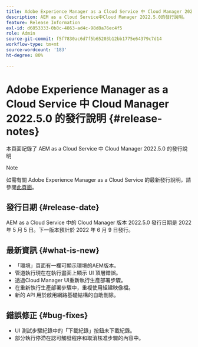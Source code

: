 ```yaml
---
title: Adobe Experience Manager as a Cloud Service 中 Cloud Manager 2022.5.0 的發行說明
description: AEM as a Cloud Service中Cloud Manager 2022.5.0的發行說明。
feature: Release Information
exl-id: d6853333-0b8c-4863-ad4c-98d8a76ec4f5
role: Admin
source-git-commit: f5f7830ac6d7f5b65203b12bb1775e64379c7d14
workflow-type: tm+mt
source-wordcount: '183'
ht-degree: 80%

---
```


# Adobe Experience Manager as a Cloud Service 中 Cloud Manager 2022.5.0 的發行說明 {#release-notes}

本頁面記錄了 AEM as a Cloud Service 中 Cloud Manager 2022.5.0 的發行說明

>[!NOTE]
>
>如需有關 Adobe Experience Manager as a Cloud Service 的最新發行說明，請參閱[此頁面](/help/release-notes/release-notes-cloud/release-notes-current.md)。

## 發行日期 {#release-date}

AEM as a Cloud Service 中的 Cloud Manager 版本 2022.5.0 發行日期是 2022 年 5 月 5 日。下一版本預計於 2022 年 6 月 9 日發行。

## 最新資訊 {#what-is-new}

* 「環境」頁面有一欄可顯示環境的AEM版本。
* 管道執行現在在執行畫面上顯示 UI 頂層錯誤。
* 透過Cloud Manager UI重新執行生產部署步驟。
* 在重新執行生產部署步驟中，重複使用組建映像檔。
* 新的 API 用於啟用網路基礎結構的自助刪除。

## 錯誤修正 {#bug-fixes}

* UI 測試步驟紀錄中的「下載紀錄」按鈕未下載紀錄。
* 部分執行停滯在認可觸發程序和取消核准步驟的內容中。

